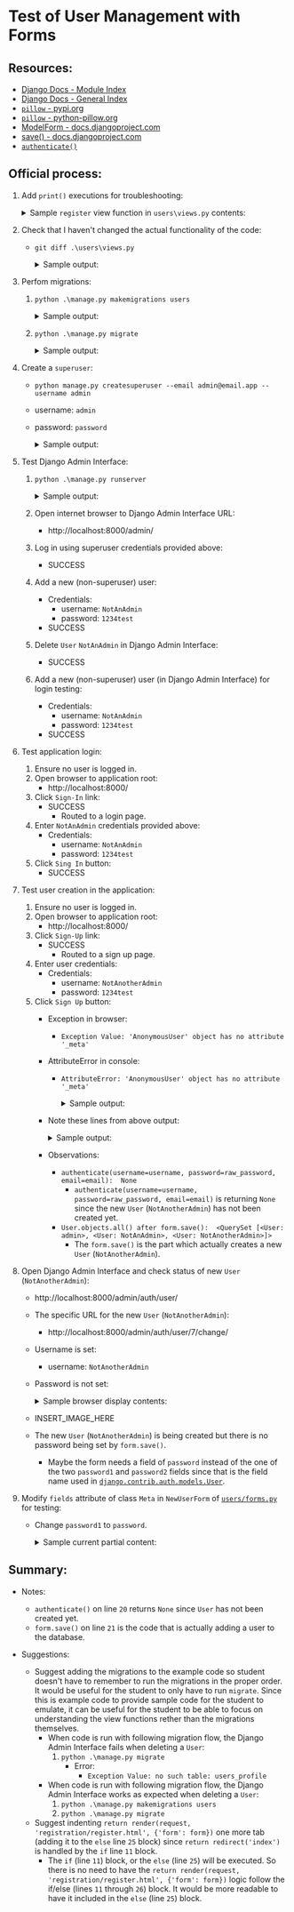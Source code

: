 # Test of User Management with Forms

## Resources:
* [Django Docs - Module Index](https://docs.djangoproject.com/en/4.1/py-modindex/)
* [Django Docs - General Index](https://docs.djangoproject.com/en/4.1/genindex/)
* [`pillow` - pypi.org](https://pypi.org/project/Pillow/)
* [`pillow` - python-pillow.org](https://python-pillow.org/)
* [ModelForm - docs.djangoproject.com](https://docs.djangoproject.com/en/4.1/topics/forms/modelforms/#modelform)
* [save() - docs.djangoproject.com](https://docs.djangoproject.com/en/4.1/topics/forms/modelforms/#the-save-method)
* [`authenticate()`](https://docs.djangoproject.com/en/4.1/topics/auth/default/#django.contrib.auth.authenticate)

## Official process:
1. Add `print()` executions for troubleshooting:
    <details>
    <summary>Sample <code>register</code> view function in <code>users\views.py</code> contents:</summary>

        def register(request):
            if request.method == 'POST':
                print('request.POST: ', request.POST)
                form =  NewUserForm(request.POST)
        
                if form.is_valid():
        
                    username = form.cleaned_data.get('username')
                    print('username: ', username)
                    raw_password = form.cleaned_data.get('password1')
                    print('raw_password: ', raw_password)
                    email = form.cleaned_data.get('email')
                    print('email: ', email)
        
                    user = authenticate(username=username, password=raw_password, email=email)
                    print('authenticate(username=username, password=raw_password, email=email): ', authenticate(username=username, password=raw_password, email=email))
                    print('User.objects.all() after authenticate(): ', User.objects.all())
                    print('user: ', user)
                    the_form = form.save()
                    print('User.objects.all() after form.save(): ', User.objects.all())
                    print('the_form: ', the_form)
                    print('type(the_form): ', type(the_form))
                    login(request, user)
        
                    return redirect('index')
            else:
                form = NewUserForm()
            return render(request, 'registration/register.html', {'form': form})
    </details>

1. Check that I haven't changed the actual functionality of the code:
    * `git diff .\users\views.py`
        <details>
        <summary>Sample output:</summary>

            PS C:\Users\Bruce\Programming\class_HB2\code\Ronnie\user_management_w_forms> git diff .\users\views.py
            diff --git a/code/Ronnie/user_management_w_forms/users/views.py b/code/Ronnie/user_management_w_forms/users/views.py
            index 9bc5a50..44bcb23 100644
            --- a/code/Ronnie/user_management_w_forms/users/views.py
            +++ b/code/Ronnie/user_management_w_forms/users/views.py
            @@ -3,22 +3,33 @@ from django.contrib.auth import login, authenticate
            from .forms import NewUserForm
            from django.contrib.auth.decorators import login_required
            
            +from .models import User
            +
            @login_required
            def profile(request):
                return render(request, 'registration/profile.html', {'user': request.user})
            
            def register(request):
                if request.method == 'POST':
            +        print('request.POST: ', request.POST)
                    form =  NewUserForm(request.POST)
            
                    if form.is_valid():
            
                        username = form.cleaned_data.get('username')
            +            print('username: ', username)
                        raw_password = form.cleaned_data.get('password1')
            +            print('raw_password: ', raw_password)
                        email = form.cleaned_data.get('email')
            +            print('email: ', email)
            
                        user = authenticate(username=username, password=raw_password, email=email)
            -            form.save()
            +            print('authenticate(username=username, password=raw_password, email=email): ', authenticate(username=username, password=raw_password, email=email))
            +            print('User.objects.all() after authenticate(): ', User.objects.all())
            +            print('user: ', user)
            +            the_form = form.save()
            +            print('User.objects.all() after form.save(): ', User.objects.all())
            +            print('the_form: ', the_form)
            +            print('type(the_form): ', type(the_form))
                        login(request, user)
            
                        return redirect('index')
            PS C:\Users\Bruce\Programming\class_HB2\code\Ronnie\user_management_w_forms>
        </details>

1. Perfom migrations:
    1. `python .\manage.py makemigrations users`
        <details>
        <summary>Sample output:</summary>

            PS C:\Users\Bruce\Programming\class_HB2\code\Ronnie\user_management_w_forms> python .\manage.py makemigrations users
            Migrations for 'users':
            users\migrations\0001_initial.py
                - Create model Profile
            PS C:\Users\Bruce\Programming\class_HB2\code\Ronnie\user_management_w_forms>
        </details>
    1. `python .\manage.py migrate`
        <details>
        <summary>Sample output:</summary>

            PS C:\Users\Bruce\Programming\class_HB2\code\Ronnie\user_management_w_forms> python .\manage.py migrate
            Operations to perform:
            Apply all migrations: admin, auth, contenttypes, sessions, users
            Running migrations:
            Applying contenttypes.0001_initial... OK
            Applying auth.0001_initial... OK
            Applying admin.0001_initial... OK
            Applying admin.0002_logentry_remove_auto_add... OK
            Applying admin.0003_logentry_add_action_flag_choices... OK
            Applying contenttypes.0002_remove_content_type_name... OK
            Applying auth.0002_alter_permission_name_max_length... OK
            Applying auth.0003_alter_user_email_max_length... OK
            Applying auth.0004_alter_user_username_opts... OK
            Applying auth.0005_alter_user_last_login_null... OK
            Applying auth.0006_require_contenttypes_0002... OK
            Applying auth.0007_alter_validators_add_error_messages... OK
            Applying auth.0008_alter_user_username_max_length... OK
            Applying auth.0009_alter_user_last_name_max_length... OK
            Applying auth.0010_alter_group_name_max_length... OK
            Applying auth.0011_update_proxy_permissions... OK
            Applying auth.0012_alter_user_first_name_max_length... OK
            Applying sessions.0001_initial... OK
            Applying users.0001_initial... OK
            PS C:\Users\Bruce\Programming\class_HB2\code\Ronnie\user_management_w_forms>
        </details>

1. Create a `superuser`:
    * `python manage.py createsuperuser --email admin@email.app --username admin`
    * username: `admin`
    * password: `password`
        <details>
        <summary>Sample output:</summary>

            PS C:\Users\Bruce\Programming\class_HB2\code\Ronnie\user_management_w_forms> python manage.py createsuperuser --email admin@email.app --username admin
            Password:
            Password (again):
            This password is too common.
            Bypass password validation and create user anyway? [y/N]: y
            Superuser created successfully.
            PS C:\Users\Bruce\Programming\class_HB2\code\Ronnie\user_management_w_forms>
        </details>

1. Test Django Admin Interface:
    1. `python .\manage.py runserver`
        <details>
        <summary>Sample output:</summary>

            PS C:\Users\Bruce\Programming\class_HB2\code\Ronnie\user_management_w_forms> python .\manage.py runserver
            Watching for file changes with StatReloader
            Performing system checks...
            
            System check identified no issues (0 silenced).
            September 12, 2022 - 09:38:34
            Django version 4.0, using settings 'project.settings'
            Starting development server at http://127.0.0.1:8000/
            Quit the server with CTRL-BREAK.
        </details>
    1. Open internet browser to Django Admin Interface URL:
        * http://localhost:8000/admin/
    1. Log in using superuser credentials provided above:
        * SUCCESS
    1. Add a new (non-superuser) user:
        * Credentials:
            * username: `NotAnAdmin`
            * password: `1234test`
        * SUCCESS
    1. Delete `User` `NotAnAdmin` in Django Admin Interface:
        * SUCCESS
    1. Add a new (non-superuser) user (in Django Admin Interface) for login testing:
        * Credentials:
            * username: `NotAnAdmin`
            * password: `1234test`
        * SUCCESS

1. Test application login:
    1. Ensure no user is logged in.
    1. Open browser to application root:
        * http://localhost:8000/
    1. Click `Sign-In` link:
        * SUCCESS
            * Routed to a login page.
    1. Enter `NotAnAdmin` credentials provided above:
        * Credentials:
            * username: `NotAnAdmin`
            * password: `1234test`
    1. Click `Sing In` button:
        * SUCCESS

1. Test user creation in the application:
    1. Ensure no user is logged in.
    1. Open browser to application root:
        * http://localhost:8000/
    1. Click `Sign-Up` link:
        * SUCCESS
            * Routed to a sign up page.
    1. Enter user credentials:
        * Credentials:
            * username: `NotAnotherAdmin`
            * password: `1234test`
    1. Click `Sign Up` button:
        * Exception in browser:
            * `Exception Value:	'AnonymousUser' object has no attribute '_meta'`
        * AttributeError in console:
            * `AttributeError: 'AnonymousUser' object has no attribute '_meta'`
                <details>
                <summary>Sample output:</summary>

                    request.POST:  <QueryDict:
                        {
                            'csrfmiddlewaretoken': ['hbZpp0Tve1KGt5rQrTqpBDSyNZqqS02TnqEzchMaAUaViZpfVcSMUJKC8heDYzTs'],
                            'username': ['NotAnotherAdmin'],
                            'email': ['NotAnAdmin@email.app'],
                            'password1': ['1234test'],
                            'password2': ['1234test']
                        }
                    >
                    username:  NotAnotherAdmin
                    raw_password:  1234test
                    email:  NotAnAdmin@email.app
                    authenticate(username=username, password=raw_password, email=email):  None
                    User.objects.all() after authenticate():  <QuerySet [<User: admin>, <User: NotAnAdmin>]>
                    user:  None
                    User.objects.all() after form.save():  <QuerySet [<User: admin>, <User: NotAnAdmin>, <User: NotAnotherAdmin>]>
                    the_form:  NotAnotherAdmin
                    type(the_form):  <class 'django.contrib.auth.models.User'>
                    Internal Server Error: /accounts/register/
                    Traceback (most recent call last):
                    File "C:\Users\Bruce\.virtualenvs\user_management_w_forms-XHGniG9b\lib\site-packages\django\core\handlers\exception.py", line 47, in inner
                        response = get_response(request)
                    File "C:\Users\Bruce\.virtualenvs\user_management_w_forms-XHGniG9b\lib\site-packages\django\core\handlers\base.py", line 181, in _get_response
                        response = wrapped_callback(request, *callback_args, **callback_kwargs)
                    File "C:\Users\Bruce\Programming\class_HB2\code\Ronnie\user_management_w_forms\users\views.py", line 33, in register
                        login(request, user)
                    File "C:\Users\Bruce\.virtualenvs\user_management_w_forms-XHGniG9b\lib\site-packages\django\contrib\auth\__init__.py", line 129, in login
                        request.session[SESSION_KEY] = user._meta.pk.value_to_string(user)
                    File "C:\Users\Bruce\.virtualenvs\user_management_w_forms-XHGniG9b\lib\site-packages\django\utils\functional.py", line 249, in inner
                        return func(self._wrapped, *args)
                    AttributeError: 'AnonymousUser' object has no attribute '_meta'
                    [12/Sep/2022 10:03:23] "POST /accounts/register/ HTTP/1.1" 500 76821
                </details>
        * Note these lines from above output:
            <details>
            <summary>Sample output:</summary>

                ...
                authenticate(username=username, password=raw_password, email=email):  None
                User.objects.all() after authenticate():  <QuerySet [<User: admin>, <User: NotAnAdmin>]>
                user:  None
                User.objects.all() after form.save():  <QuerySet [<User: admin>, <User: NotAnAdmin>, <User: NotAnotherAdmin>]>
                the_form:  NotAnotherAdmin
                type(the_form):  <class 'django.contrib.auth.models.User'>
                ...
            </details>
        * Observations:
            * `authenticate(username=username, password=raw_password, email=email):  None`
                * `authenticate(username=username, password=raw_password, email=email)` is returning `None` since the new `User` (`NotAnotherAdmin`) has not been created yet.
            * `User.objects.all() after form.save():  <QuerySet [<User: admin>, <User: NotAnAdmin>, <User: NotAnotherAdmin>]>`
                * The `form.save()` is the part which actually creates a new `User` (`NotAnotherAdmin`).

1. Open Django Admin Interface and check status of new `User` (`NotAnotherAdmin`):
    * http://localhost:8000/admin/auth/user/
    * The specific URL for the new `User` (`NotAnotherAdmin`):
        * http://localhost:8000/admin/auth/user/7/change/
    * Username is set:
        * username: `NotAnotherAdmin`
    * Password is not set:
        <details>
        <summary>Sample browser display contents:</summary>

            No password set.
            Raw passwords are not stored, so there is no way to see this user’s password, but you can change the password using this form.
        </details>
    * INSERT_IMAGE_HERE
    * The new `User` (`NotAnotherAdmin`) is being created but there is no password being set by `form.save()`.
        * Maybe the form needs a field of `password` instead of the one of the two `password1` and `password2` fields since that is the field name used in [`django.contrib.auth.models.User`](https://docs.djangoproject.com/en/4.1/ref/contrib/auth/#user-model).

1. Modify `fields` attribute of class `Meta` in `NewUserForm` of [`users/forms.py`](../users/forms.py) for testing:
    * Change `password1` to `password`.
        <details>
        <summary>Sample current <code></code> partial content:</summary>

            class Meta:
                ...
                fields = ('username', 'email', 'password', 'password2')
                ...
        </details>



## Summary:

* Notes:
    * `authenticate()` on line `20` returns `None` since `User` has not been created yet.
    * `form.save()` on line `21` is the code that is actually adding a user to the database.

* Suggestions:
    * Suggest adding the migrations to the example code so student doesn't have to remember to run the migrations in the proper order. It would be useful for the student to only have to run `migrate`. Since this is example code to provide sample code for the student to emulate, it can be useful for the student to be able to focus on understanding the view functions rether than the migrations themselves.
        * When code is run with following migration flow, the Django Admin Interface fails when deleting a `User`:
            1. `python .\manage.py migrate`
                * Error:
                    * `Exception Value:	no such table: users_profile`
        * When code is run with following migration flow, the Django Admin Interface works as expected when deleting a `User`:
            1. `python .\manage.py makemigrations users`
            1. `python .\manage.py migrate`
    * Suggest indenting `return render(request, 'registration/register.html', {'form': form})` one more tab (adding it to the `else` line `25` block) since `return redirect('index')` is handled by the `if` line `11` block.
        * The `if` (line `11`) block, or the `else` (line `25`) will be executed. So there is no need to have the `return render(request, 'registration/register.html', {'form': form})` logic follow the if/else (lines `11` through `26`) block. It would be more readable to have it included in the `else` (line `25`) block.
